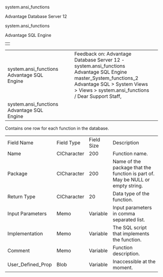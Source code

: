 system.ansi\_functions




Advantage Database Server 12  

system.ansi\_functions

Advantage SQL Engine

|  |
| --- |
|  |

|  |  |  |  |  |
| --- | --- | --- | --- | --- |
| system.ansi\_functions  Advantage SQL Engine |  |  | Feedback on: Advantage Database Server 12 - system.ansi\_functions Advantage SQL Engine master\_System\_functions\_2 Advantage SQL > System Views > Views > system.ansi\_functions / Dear Support Staff, |  |
| system.ansi\_functions  Advantage SQL Engine |  |  |  |  |

Contains one row for each function in the database.

|  |  |  |  |
| --- | --- | --- | --- |
| Field Name | Field Type | Field Size | Description |
| Name | CICharacter | 200 | Function name. |
| Package | CICharacter | 200 | Name of the package that the function is part of. May be NULL or empty string. |
| Return Type | CICharacter | 20 | Data type of the function. |
| Input Parameters | Memo | Variable | Input parameters in comma separated list. |
| Implementation | Memo | Variable | The SQL script that implements the function. |
| Comment | Memo | Variable | Function description. |
| User\_Defined\_Prop | Blob | Variable | Inaccessible at the moment. |